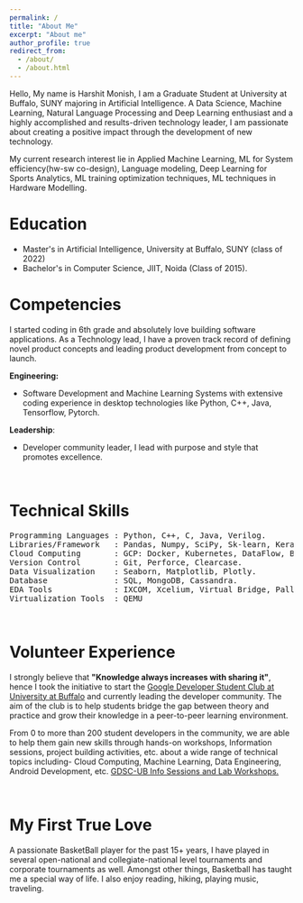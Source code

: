 ```yaml
---
permalink: /
title: "About Me"
excerpt: "About me"
author_profile: true
redirect_from: 
  - /about/
  - /about.html
---
```


Hello, My name is Harshit Monish, I am a Graduate Student at University at Buffalo, SUNY majoring in Artificial Intelligence. A Data Science, Machine Learning, Natural Language Processing and Deep Learning enthusiast and a highly accomplished and results-driven technology leader, I am passionate about creating a positive impact through the development of new technology.

My current research interest lie in Applied Machine Learning, ML for System efficiency(hw-sw co-design), Language modeling, Deep Learning for Sports Analytics, ML training optimization techniques, ML techniques in Hardware Modelling.


Education
========
* Master's in Artificial Intelligence, University at Buffalo, SUNY (class of 2022)
* Bachelor's in Computer Science, JIIT, Noida (Class of 2015).
&nbsp;

Competencies
======
I started coding in 6th grade and absolutely love building software applications. As a Technology lead, I have a proven track record of defining novel product concepts and leading product development from concept to launch.

**Engineering:**
* Software Development and Machine Learning Systems with extensive coding experience in desktop technologies like Python, C++, Java, Tensorflow, Pytorch.

**Leadership**:
* Developer community leader, I lead with purpose and style that promotes excellence.

&nbsp;

Technical Skills
================
<pre>
Programming Languages : Python, C++, C, Java, Verilog.
Libraries/Framework   : Pandas, Numpy, SciPy, Sk-learn, Keras, Spacy, Pytorch, Tensorflow, Jupyter notebooks, Pycharm.
Cloud Computing       : GCP: Docker, Kubernetes, DataFlow, BigQuery, VertexAI.
Version Control       : Git, Perforce, Clearcase.
Data Visualization    : Seaborn, Matplotlib, Plotly.
Database              : SQL, MongoDB, Cassandra.
EDA Tools             : IXCOM, Xcelium, Virtual Bridge, Palladium
Virtualization Tools  : QEMU
</pre>

&nbsp;

Volunteer Experience
======
 I strongly believe that **"Knowledge always increases with sharing it"**, hence I took the initiative to start the [Google Developer Student Club at University at Buffalo](https://gdsc.community.dev/university-at-buffalo/) and currently leading the developer community. The aim of the club is to help students bridge the gap between theory and practice and grow their knowledge in a peer-to-peer learning environment.

 From 0 to more than 200 student developers in the community, we are able to help them gain new skills through hands-on workshops, Information sessions, project building activities, etc. about a wide range of technical topics including- Cloud Computing, Machine Learning, Data Engineering, Android Development, etc. [GDSC-UB Info Sessions and Lab Workshops.](https://www.youtube.com/channel/UCE81NjVFck4axGmgZpwG--Q)

&nbsp;

My First True Love
=====
A passionate BasketBall player for the past 15+ years, I have played in several open-national and collegiate-national level tournaments and corporate tournaments as well. Amongst other things, Basketball has taught me a special way of life.
I also enjoy reading, hiking, playing music, traveling.

